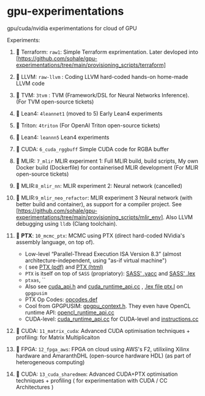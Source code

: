 # gpu-experimentations
gpu/cuda/nvidia experimentations for cloud of GPU

Experiments:


1. 🧊 Terraform: `raw1`: Simple Terraform exprimentation. Later devloped into [https://github.com/sohale/gpu-experimentations/tree/main/provisioning_scripts/terraform]

2. 🧊 LLVM: `raw-llvm` : Coding LLVM hard-coded hands-on home-made LLVM code

3. 🧊 TVM: `3tvm` : TVM (Framework/DSL for Neural Networks Inference). (For TVM open-source tickets)

4. 🧊 Lean4: `4leannet1` (moved to 5) Early Lean4 experiments

4. 🧊 Triton: `4triton` (For OpenAI Triton open-source tickets)

5. 🧊 Lean4: `leannn5` Lean4 experiments

6. 🧊 CUDA: `6_cuda_rggbuff` Simple CUDA code for RGBA buffer

7. 🧊 MLIR: `7_mlir` MLIR experiment 1: Full MLIR build, build scripts, My own Docker build (Dockerfile) for containerised MLIR development (For MLIR open-source tickets)

8. 🧊 MLIR:`8_mlir_nn`: MLIR experiment 2: Neural network (cancelled)

9. 🧊 MLIR:`9_mlir_neo_refactor`: MLIR experiment 3  Neural network (with better build and container), as support for a compiler project. See [https://github.com/sohale/gpu-experimentations/tree/main/provisioning_scripts/mlir_env]. Also LLVM debugging using `lldb` (Clang toolchain).

10. 🧊 **PTX**: `10_mcmc_ptx`: MCMC using PTX (direct hard-coded NVidia's assembly language, on top of).
    * Low-level “Parallel-Thread Execution ISA Version 8.3” (almost architecture-independent, using "as-if virtual machine")
    * ( see [PTX (pdf)](https://docs.nvidia.com/cuda/pdf/PTX_Writers_Guide_To_Interoperability.pdf) and [PTX (html)](https://docs.nvidia.com/cuda/parallel-thread-execution/index.html)
    * `PTX` is itself on top of `SASS` (propriatory): [SASS' .yacc](https://github.com/gpgpu-sim/gpgpu-sim_distribution/blob/master/cuobjdump_to_ptxplus/sass.y) and [SASS' .lex](https://github.com/gpgpu-sim/gpgpu-sim_distribution/blob/master/cuobjdump_to_ptxplus/sass.l)
    * `ptxas`, ``
    * Also see [cuda_api.h](https://github.com/gpgpu-sim/gpgpu-sim_distribution/blob/master/libcuda/cuda_api.h) and [cuda_runtime_api.cc](https://github.com/gpgpu-sim/gpgpu-sim_distribution/blob/master/libcuda/cuda_runtime_api.cc) , [.lex file ptx.l](https://github.com/gpgpu-sim/gpgpu-sim_distribution/blob/master/cuobjdump_to_ptxplus/ptx.l) on `gpgpusim`
    * PTX Op Codes: [opcodes.def](https://github.com/gpgpu-sim/gpgpu-sim_distribution/blob/master/src/cuda-sim/opcodes.def)
    * Cool from GPGPUSIM: [gpgpu_context.h](https://github.com/gpgpu-sim/gpgpu-sim_distribution/blob/master/libcuda/gpgpu_context.h). They even have OpenCL runtime API: [opencl_runtime_api.cc](https://github.com/gpgpu-sim/gpgpu-sim_distribution/blob/master/libopencl/opencl_runtime_api.cc)
    * CUDA-level:  [cuda_runtime_api.cc](https://github.com/gpgpu-sim/gpgpu-sim_distribution/blob/master/libcuda/cuda_runtime_api.cc) for CUDA-level and [instructions.cc](https://github.com/gpgpu-sim/gpgpu-sim_distribution/blob/master/src/cuda-sim/instructions.cc)


12. 🧊 CUDA: `11_matrix_cuda`: Advanced CUDA optimisation techniques + profiling: for Matrix Multiplicaiton

13. 🧊 FPGA: `12_fpga_aws`: FPGA on cloud using AWS's F2, utilixiing Xilinx hardware and AmaranthDHL (open-source hardware HDL) (as part of heterogeneous computing)

14. 🧊 CUDA: `13_cuda_sharedmem`: Advanced CUDA+PTX optimisation techniques + profiling ( for experimentation with CUDA / CC Architectures )



